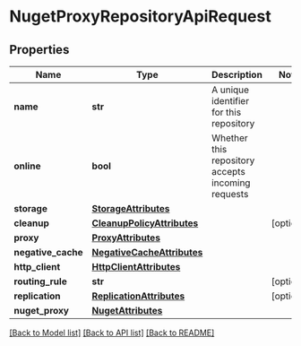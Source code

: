 # NugetProxyRepositoryApiRequest

## Properties

| Name               | Type                                                      | Description                                       | Notes      |
| ------------------ | --------------------------------------------------------- | ------------------------------------------------- | ---------- |
| **name**           | **str**                                                   | A unique identifier for this repository           |
| **online**         | **bool**                                                  | Whether this repository accepts incoming requests |
| **storage**        | [**StorageAttributes**](StorageAttributes.md)             |                                                   |
| **cleanup**        | [**CleanupPolicyAttributes**](CleanupPolicyAttributes.md) |                                                   | [optional] |
| **proxy**          | [**ProxyAttributes**](ProxyAttributes.md)                 |                                                   |
| **negative_cache** | [**NegativeCacheAttributes**](NegativeCacheAttributes.md) |                                                   |
| **http_client**    | [**HttpClientAttributes**](HttpClientAttributes.md)       |                                                   |
| **routing_rule**   | **str**                                                   |                                                   | [optional] |
| **replication**    | [**ReplicationAttributes**](ReplicationAttributes.md)     |                                                   | [optional] |
| **nuget_proxy**    | [**NugetAttributes**](NugetAttributes.md)                 |                                                   |

[[Back to Model list]](../README.md#documentation-for-models) [[Back to API list]](../README.md#documentation-for-api-endpoints) [[Back to README]](../README.md)
